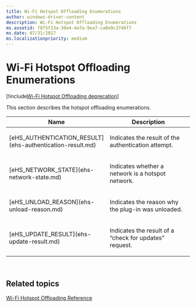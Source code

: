 ```yaml
---
title: Wi-Fi Hotspot Offloading Enumerations
author: windows-driver-content
description: Wi-Fi Hotspot Offloading Enumerations
ms.assetid: f8f5f13a-30e4-4a7a-9ea7-ca0e9c3746f7
ms.date: 07/31/2017
ms.localizationpriority: medium
---
```


# Wi-Fi Hotspot Offloading Enumerations

[!include[Wi-Fi Hotspot Offloading deprecation](wi-fi-hotspot-offloading-deprecation.md)]


This section describes the hotspot offloading enumerations.

<table>
<colgroup>
<col width="50%" />
<col width="50%" />
</colgroup>
<thead>
<tr class="header">
<th>Name</th>
<th>Description</th>
</tr>
</thead>
<tbody>
<tr class="odd">
<td><p>[eHS_AUTHENTICATION_RESULT](ehs-authentication-result.md)</p></td>
<td><p>Indicates the result of the authentication attempt.</p></td>
</tr>
<tr class="even">
<td><p>[eHS_NETWORK_STATE](ehs-network-state.md)</p></td>
<td><p>Indicates whether a network is a hotspot network.</p></td>
</tr>
<tr class="odd">
<td><p>[eHS_UNLOAD_REASON](ehs-unload-reason.md)</p></td>
<td><p>Indicates the reason why the plug-in was unloaded.</p></td>
</tr>
<tr class="even">
<td><p>[eHS_UPDATE_RESULT](ehs-update-result.md)</p></td>
<td><p>Indicates the result of a “check for updates” request.</p></td>
</tr>
</tbody>
</table>

 

## Related topics
[Wi-Fi Hotspot Offloading Reference](wi-fi-hotspot-offloading-reference.md)  



